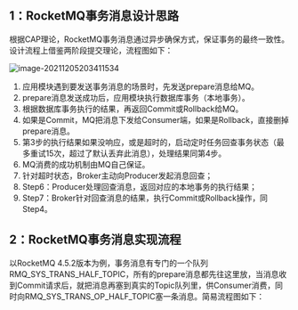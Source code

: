 

## 1：RocketMQ事务消息设计思路

根据CAP理论，RocketMQ事务消息通过异步确保方式，保证事务的最终一致性。设计流程上借鉴两阶段提交理论，流程图如下：

![image-20211205203411534](E:\study\images\image-20211205203411534.png)

1. 应用模块遇到要发送事务消息的场景时，先发送prepare消息给MQ。
2. prepare消息发送成功后，应用模块执行数据库事务（本地事务）。
3. 根据数据库事务执行的结果，再返回Commit或Rollback给MQ。
4. 如果是Commit，MQ把消息下发给Consumer端，如果是Rollback，直接删掉prepare消息。
5. 第3步的执行结果如果没响应，或是超时的，启动定时任务回查事务状态（最多重试15次，超过了默认丢弃此消息），处理结果同第4步。
6. MQ消费的成功机制由MQ自己保证。
7. 针对超时状态，Broker主动向Producer发起消息回查；
8. Step6：Producer处理回查消息，返回对应的本地事务的执行结果；
9. Step7：Broker针对回查消息的结果，执行Commit或Rollback操作，同Step4。

## 2：RocketMQ事务消息实现流程

以RocketMQ 4.5.2版本为例，事务消息有专门的一个队列RMQ_SYS_TRANS_HALF_TOPIC，所有的prepare消息都先往这里放，当消息收到Commit请求后，就把消息再塞到真实的Topic队列里，供Consumer消费，同时向RMQ_SYS_TRANS_OP_HALF_TOPIC塞一条消息。简易流程图如下：

